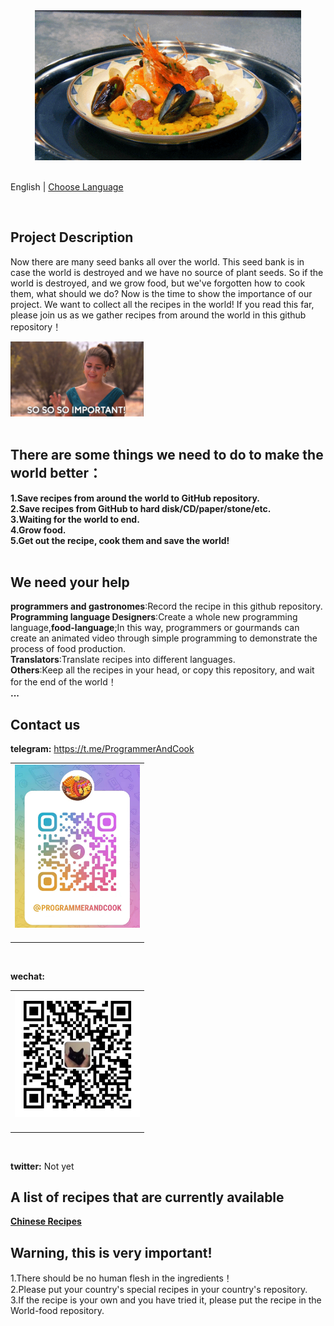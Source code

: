 
<div align="center">
    <img height='240px' src="./img/food_01.gif" alt="world food" />
</div>
<br/>

English | [Choose Language](./choose-language.md)
<div align="center">
				<span></span>
</div>
<br/>

## Project Description
<span>Now there are many seed banks all over the world. This seed bank is in case the world is destroyed and we have no source of plant seeds. So if the world is destroyed, and we grow food, but we've forgotten how to cook them, what should we do?</span>
<span>Now is the time to show the importance of our project. We want to collect all the recipes in the world!</span>
<span>If you read this far, please join us as we gather recipes from around the world in this github repository！</span>
<div align="">
    <img height='120px' src="./img/importmant_01.gif" alt="importamt" />
</div>
<br/>


## There are some things we need to do to make the world better：</br>
**1.Save recipes from around the world to GitHub repository.**</br>
**2.Save recipes from GitHub to hard disk/CD/paper/stone/etc.**</br>
**3.Waiting for the world to end.**</br>
**4.Grow food.**</br>
**5.Get out the recipe, cook them and save the world!**</br>
<br/>


## We need your help
**programmers and gastronomes**:Record the recipe in this github repository.</br>
**Programming language Designers**:Create a whole new programming language,**food-language**;In this way, programmers or gourmands can create an animated video through simple programming to demonstrate the process of food production.</br>
**Translators**:Translate recipes into different languages.</br>
**Others**:Keep all the recipes in your head, or copy this repository, and wait for the end of the world！</br>
**...**
<br/>


## Contact us
**telegram:**
https://t.me/ProgrammerAndCook
<table>
    <tr>
      <td align="center" style="width: 200px;">
        <a href="https://t.me/ProgrammerAndCook">
           <img width="200px" src="./img/telegram.png" alt="telegram" /><br>
        </a><br>
      </td>
    </tr>
</table>

<div align="">
    
</div>
<br/>

**wechat:**
<table>
    <tr>
      <td align="center" style="width: 200px;">
        <a href="#">
           <img width="200px" src="./img/qrcode-for-it_fushang.jpg" alt="wechat" /><br>
        </a><br>
      </td>
    </tr>
</table>
<br/>

**twitter:**
Not yet
<br/>



## A list of recipes that are currently available
**[Chinese Recipes](https://github.com/world-food/China-food)**
<br/>


## Warning, this is very important!
1.There should be no human flesh in the ingredients！</br>
2.Please put your country's special recipes in your country's repository.</br>
3.If the recipe is your own and you have tried it, please put the recipe in the World-food repository.</br>
